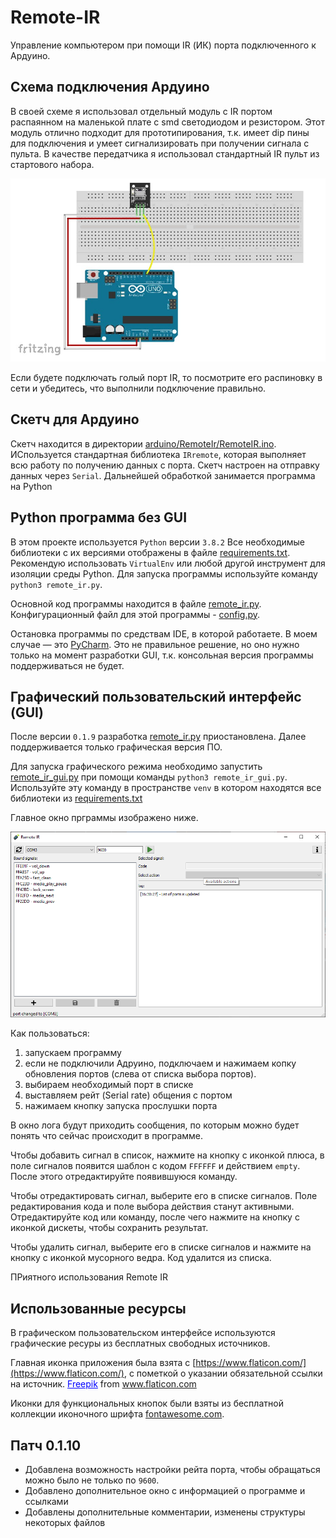 # Remote-IR
Управление компьютером при помощи IR (ИК) порта подключенного к Ардуино.

## Схема подключения Ардуино
В своей схеме я использовал отдельный модуль с IR портом распаянном на маленькой плате с smd светодиодом и резистором. Этот модуль отлично подходит для прототипирования, т.к. имеет dip пины для подключения и умеет сигнализировать при получении сигнала с пульта.
В качестве передатчика я использовал стандартный IR пульт из стартового набора.

![схема подключения](scheme.png "схема подключения на макетной плате")

Если будете подключать голый порт IR, то посмотрите его распиновку в сети и убедитесь, что выполнили подключение правильно.

## Скетч для Ардуино
Скетч находится в директории [arduino/RemoteIr/RemoteIR.ino](arduino/RemoteIR/RemoteIR.ino). ИСпользуется стандартная библиотека `IRremote`, которая выполняет всю работу по получению данных с порта. Скетч настроен на отправку данных через `Serial`. Дальнейшей обработкой занимается программа на Python

## Python программа без GUI
В этом проекте используется `Python` версии `3.8.2`
Все необходимые библиотеки с их версиями отображены в файле [requirements.txt](requirements.txt).
Рекомендую использовать `VirtualEnv` или любой другой инструмент для изоляции среды Python.
Для запуска программы используйте команду `python3 remote_ir.py`.

Основной код программы находится в файле [remote_ir.py](remote_ir.py). 
Конфигурационный файл для этой программы - [config.py](config.py).

Остановка программы по средствам IDE, в которой работаете. В моем случае — это [PyCharm](https://www.jetbrains.com/pycharm/).
Это не правильное решение, но оно нужно только на момент разработки GUI, т.к. консольная версия программы поддерживаться не будет.

## Графический пользовательский интерфейс (GUI)
После версии `0.1.9` разработка [remote_ir.py](remote_ir.py) приостановлена. Далее поддерживается только графическая версия ПО.

Для запуска графического режима необходимо запустить [remote_ir_gui.py](remote_ir_gui.py) при помощи команды `python3 remote_ir_gui.py`.
Используйте эту команду в пространстве `venv` в котором находятся все библиотеки из [requirements.txt](requirements.txt)

Главное окно прграммы изображено ниже.

![главное окно](screen.png "Главное окно программы")

Как пользоваться:

1) запускаем программу
2) если не подключили Адруино, подключаем и нажимаем копку обновления портов (слева от списка выбора портов).
3) выбираем необходимый порт в списке
4) выставляем рейт (Serial rate) общения с портом
5) нажимаем кнопку запуска прослушки порта

В окно лога будут приходить сообщения, по которым можно будет понять что сейчас происходит в программе.

Чтобы добавить сигнал в список, нажмите на кнопку с иконкой плюса, в поле сигналов появится шаблон с кодом `FFFFFF` и действием `empty`.
После этого отредактируйте появившуюся команду.

Чтобы отредактировать сигнал, выберите его в списке сигналов. Поле редактирования кода и поле выбора действия станут активными.
Отредактируйте код или команду, после чего нажмите на кнопку с иконкой дискеты, чтобы сохранить результат.

Чтобы удалить сигнал, выберите его в списке сигналов и нажмите на кнопку с иконкой мусорного ведра. Код удалится из списка.

ПРиятного использования Remote IR

## Использованные ресурсы
В графическом пользовательском интерфейсе используются графические ресуры из бесплатных свободных источников.

Главная иконка приложения была взята с [https://www.flaticon.com/](https://www.flaticon.com/), с пометкой о указании обязательной ссылки на источник.
<span style=" text-decoration: underline; color:#0000ff;">Freepik</span></a> from <a href="https://www.flaticon.com/"><span style=" text-decoration: underline; color:#0000ff;">www.flaticon.com </span></a></p>

Иконки для функциональных кнопок были взяты из бесплатной коллекции иконочного шрифта [fontawesome.com](https://fontawesome.com/). 

## Патч 0.1.10
* Добавлена возможность настройки рейта порта, чтобы обращаться можно было не только по `9600`.
* Добавлено дополнительное окно с информацией о программе и ссылками
* Добавлены дополнительные комментарии, изменены структуры некоторых файлов
